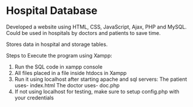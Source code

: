# Hospital Database
Developed a website using HTML, CSS, JavaScript, Ajax, PHP and MySQL. Could be used in hospitals by doctors and patients to save time.

Stores data in hospital and storage tables.

Steps to Execute the program using Xampp:
1. Run the SQL code in xampp console
2. All files placed in a file inside htdocs in Xampp
3. Run it using localhost after starting apache and sql servers:
  The patient uses- index.html
  The doctor uses- doc.php
4. If not using localhost for testing, make sure to setup config.php with your credentials
